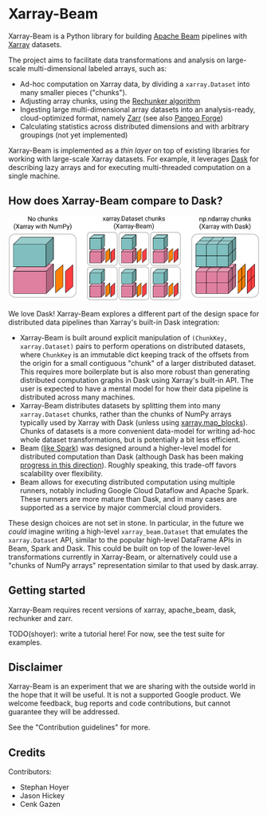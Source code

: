 # Xarray-Beam

Xarray-Beam is a Python library for building
[Apache Beam](https://beam.apache.org/) pipelines with
[Xarray](http://xarray.pydata.org/en/stable/) datasets.

The project aims to facilitate data transformations and analysis on large-scale
multi-dimensional labeled arrays, such as:

- Ad-hoc computation on Xarray data, by dividing a `xarray.Dataset` into many
  smaller pieces ("chunks").
- Adjusting array chunks, using the
  [Rechunker algorithm](https://rechunker.readthedocs.io/en/latest/algorithm.html)
- Ingesting large multi-dimensional array datasets into an analysis-ready,
  cloud-optimized format, namely [Zarr](https://zarr.readthedocs.io/) (see also
  [Pangeo Forge](https://github.com/pangeo-forge/pangeo-forge-recipes))
- Calculating statistics across distributed dimensions and with arbitrary
  groupings (not yet implemented)

Xarray-Beam is implemented as a _thin layer_ on top of existing libraries for
working with large-scale Xarray datasets. For example, it leverages
[Dask](https://dask.org/) for describing lazy arrays and for executing
multi-threaded computation on a single machine.

## How does Xarray-Beam compare to Dask?

![Xarray-Beam datamodel vs Xarray-Dask](./static/xarray-beam-vs-xarray-dask.png)

We love Dask! Xarray-Beam explores a different part of the design space for
distributed data pipelines than Xarray's built-in Dask integration:

- Xarray-Beam is built around explicit manipulation of
  `(ChunkKey, xarray.Dataset)` pairs to perform operations on distributed
  datasets, where `ChunkKey` is an immutable dict keeping track of the offsets
  from the origin for a small contiguous "chunk" of a larger distributed
  dataset. This requires more boilerplate but is also more robust than
  generating distributed computation graphs in Dask using Xarray's built-in API.
  The user is expected to have a mental model for how their data pipeline is
  distributed across many machines.
- Xarray-Beam distributes datasets by splitting them into many `xarray.Dataset`
  chunks, rather than the chunks of NumPy arrays typically used by Xarray with
  Dask (unless using
  [xarray.map_blocks](http://xarray.pydata.org/en/stable/user-guide/dask.html#automatic-parallelization-with-apply-ufunc-and-map-blocks)).
  Chunks of datasets is a more convenient data-model for writing ad-hoc
  whole dataset transformations, but is potentially a bit less efficient.
- Beam ([like Spark](https://docs.dask.org/en/latest/spark.html)) was designed
  around a higher-level model for distributed computation than Dask (although
  Dask has been making
  [progress in this direction](https://coiled.io/blog/dask-under-the-hood-scheduler-refactor/)).
  Roughly speaking, this trade-off favors scalability over flexibility.
- Beam allows for executing distributed computation using multiple runners,
  notably including Google Cloud Dataflow and Apache Spark. These runners are
  more mature than Dask, and in many cases are supported as a service by major
  commercial cloud providers.

These design choices are not set in stone. In particular, in the future we
_could_ imagine writing a high-level `xarray_beam.Dataset` that emulates the
`xarray.Dataset` API, similar to the popular high-level DataFrame APIs in Beam,
Spark and Dask. This could be built on top of the lower-level transformations
currently in Xarray-Beam, or alternatively could use a "chunks of NumPy arrays"
representation similar to that used by dask.array.

## Getting started

Xarray-Beam requires recent versions of xarray, apache_beam, dask, rechunker and
zarr.

TODO(shoyer): write a tutorial here! For now, see the test suite for examples.

## Disclaimer

Xarray-Beam is an experiment that we are sharing with the outside world in the
hope that it will be useful. It is not a supported Google product. We welcome
feedback, bug reports and code contributions, but cannot guarantee they will be
addressed.

See the "Contribution guidelines" for more.

## Credits

Contributors:

- Stephan Hoyer
- Jason Hickey
- Cenk Gazen
